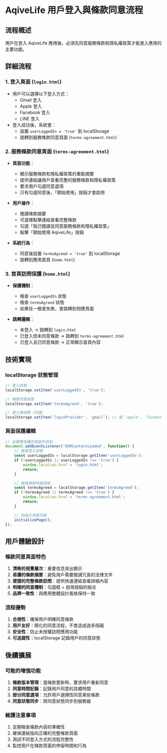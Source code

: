 # AqiveLife 用戶登入與條款同意流程

## 流程概述

用戶在登入 AqiveLife 應用後，必須先同意服務條款和隱私權政策才能進入應用的主要功能。

## 詳細流程

### 1. 登入頁面 (`login.html`)
- 用戶可以選擇以下登入方式：
  - Gmail 登入
  - Apple 登入
  - Facebook 登入
  - LINE 登入
- 登入成功後，系統會：
  - 設置 `userLoggedIn = 'true'` 到 localStorage
  - 跳轉到服務條款同意頁面 (`terms-agreement.html`)

### 2. 服務條款同意頁面 (`terms-agreement.html`)
- **頁面功能**：
  - 顯示服務條款和隱私權政策的重點摘要
  - 提供連結讓用戶查看完整的服務條款和隱私權政策
  - 要求用戶勾選同意選項
  - 只有勾選同意後，「開始使用」按鈕才會啟用

- **用戶操作**：
  - 閱讀條款摘要
  - 可選擇點擊連結查看完整條款
  - 勾選「我已閱讀並同意服務條款和隱私權政策」
  - 點擊「開始使用 AqiveLife」按鈕

- **系統行為**：
  - 同意後設置 `termsAgreed = 'true'` 到 localStorage
  - 跳轉到應用首頁 (`home.html`)

### 3. 首頁訪問保護 (`home.html`)
- **保護機制**：
  - 檢查 `userLoggedIn` 狀態
  - 檢查 `termsAgreed` 狀態
  - 如果任一檢查失敗，會跳轉到相應頁面

- **跳轉邏輯**：
  - 未登入 → 跳轉到 `login.html`
  - 已登入但未同意條款 → 跳轉到 `terms-agreement.html`
  - 已登入且已同意條款 → 正常顯示首頁內容

## 技術實現

### localStorage 狀態管理
```javascript
// 登入狀態
localStorage.setItem('userLoggedIn', 'true');

// 條款同意狀態
localStorage.setItem('termsAgreed', 'true');

// 登入提供商（可選）
localStorage.setItem('loginProvider', 'gmail'); // 或 'apple', 'facebook', 'line'
```

### 頁面保護邏輯
```javascript
// 在需要保護的頁面中添加
document.addEventListener('DOMContentLoaded', function() {
    // 檢查登入狀態
    const userLoggedIn = localStorage.getItem('userLoggedIn');
    if (!userLoggedIn || userLoggedIn !== 'true') {
        window.location.href = 'login.html';
        return;
    }

    // 檢查條款同意狀態
    const termsAgreed = localStorage.getItem('termsAgreed');
    if (!termsAgreed || termsAgreed !== 'true') {
        window.location.href = 'terms-agreement.html';
        return;
    }

    // 初始化頁面功能
    initializePage();
});
```

## 用戶體驗設計

### 條款同意頁面特色
1. **清晰的視覺層次**：重要信息突出顯示
2. **易讀的條款摘要**：避免用戶需要閱讀冗長的法律文件
3. **便捷的完整條款訪問**：提供快速連結查看詳細內容
4. **明確的同意機制**：勾選框 + 啟用按鈕的組合
5. **品牌一致性**：與應用整體設計風格保持一致

### 流程優勢
1. **合規性**：確保用戶明確同意條款
2. **用戶友好**：簡化的同意流程，不會造成過多阻礙
3. **安全性**：防止未授權訪問應用功能
4. **可追蹤性**：localStorage 記錄用戶的同意狀態

## 後續擴展

### 可能的增強功能
1. **條款版本管理**：當條款更新時，要求用戶重新同意
2. **同意時間記錄**：記錄用戶同意的具體時間
3. **部分同意選項**：允許用戶選擇性同意某些條款
4. **同意狀態同步**：將同意狀態同步到服務器

### 維護注意事項
1. 定期檢查條款內容的準確性
2. 確保連結指向正確的完整條款頁面
3. 測試不同登入方式的流程完整性
4. 監控用戶在條款頁面的停留時間和行為 
